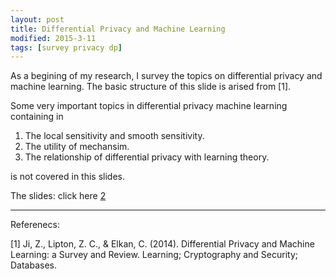 ```yaml
---
layout: post
title: Differential Privacy and Machine Learning
modified: 2015-3-11
tags: [survey privacy dp]
---
```


As a begining of my research, I survey the topics on differential privacy and machine learning. The basic structure of this slide is arised from [1].

Some very important topics in differential privacy machine learning containing in 

1. The local sensitivity and smooth sensitivity.
2. The utility of mechansim.
3. The relationship of differential privacy with learning theory.

is not covered in this slides.


The slides: click here [2]


----
Referenecs:

[1] Ji, Z., Lipton, Z. C., & Elkan, C. (2014). Differential Privacy and Machine Learning: a Survey and Review. Learning; Cryptography and Security; Databases.

[2]: https://github.com/boliu68/boliu68.github.io/blob/master/res/differential_privacy_machine_learing.pdf?raw=true